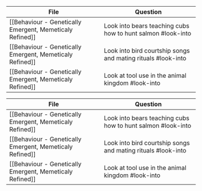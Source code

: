 <!-- QueryToSerialize: TABLE L.text as "Question" FROM "source/content" FLATTEN file.lists as L WHERE contains(L.tags, "#look-into") -->
<!-- SerializedQuery: TABLE L.text as "Question" FROM "source/content" FLATTEN file.lists as L WHERE contains(L.tags, "#look-into") -->

| File                                                                                                                             | Question                                                     |
| -------------------------------------------------------------------------------------------------------------------------------- | ------------------------------------------------------------ |
| [[Behaviour - Genetically Emergent, Memeticaly Refined]] | Look into bears teaching cubs how to hunt salmon #look-into  |
| [[Behaviour - Genetically Emergent, Memeticaly Refined]] | Look into bird courtship songs and mating rituals #look-into |
| [[Behaviour - Genetically Emergent, Memeticaly Refined]] | Look at tool use in the animal kingdom #look-into            |
<!-- SerializedQuery END -->
<!-- SerializedQuery: TABLE L.text as "Question" FROM "source/content" FLATTEN file.lists as L WHERE contains(L.tags, "#look-into") -->

| File                                                                                                                             | Question                                                     |
| -------------------------------------------------------------------------------------------------------------------------------- | ------------------------------------------------------------ |
| [[Behaviour - Genetically Emergent, Memeticaly Refined]] | Look into bears teaching cubs how to hunt salmon #look-into  |
| [[Behaviour - Genetically Emergent, Memeticaly Refined]] | Look into bird courtship songs and mating rituals #look-into |
| [[Behaviour - Genetically Emergent, Memeticaly Refined]] | Look at tool use in the animal kingdom #look-into            |
<!-- SerializedQuery END -->